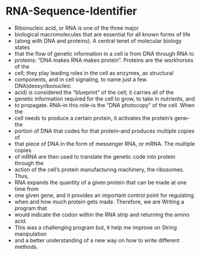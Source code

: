 # RNA-Sequence-Identifier

 * Ribonucleic acid, or RNA is one of the three major
 * biological macromolecules that are essential for all known forms of life
 * (along with DNA and proteins). A central tenet of molecular biology states
 * that the flow of genetic information in a cell is from DNA through RNA to
 * proteins: “DNA makes RNA makes protein”. Proteins are the workhorses of the
 * cell; they play leading roles in the cell as enzymes, as structural
 * components, and in cell signaling, to name just a few. DNA(deoxyribonucleic
 * acid) is considered the “blueprint” of the cell; it carries all of the
 * genetic information required for the cell to grow, to take in nutrients, and
 * to propagate. RNA–in this role–is the “DNA photocopy” of the cell. When the
 * cell needs to produce a certain protein, it activates the protein’s gene–the
 * portion of DNA that codes for that protein–and produces multiple copies of
 * that piece of DNA in the form of messenger RNA, or mRNA. The multiple copies
 * of mRNA are then used to translate the genetic code into protein through the
 * action of the cell’s protein manufacturing machinery, the ribosomes. Thus,
 * RNA expands the quantity of a given protein that can be made at one time from
 * one given gene, and it provides an important control point for regulating
 * when and how much protein gets made. Therefore, we are Writing a program that
 * would indicate the codon within the RNA strip and returning the amino acid.
 * This was a challenging program but, it help me improve on String manipulation
 * and a better understanding of a new way on how to write different methods.
